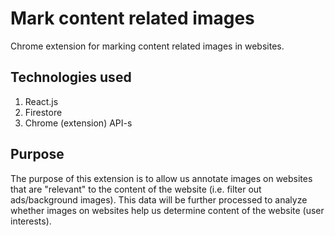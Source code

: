 # Mark content related images
Chrome extension for marking content related images in websites.

## Technologies used
1. React.js
2. Firestore
3. Chrome (extension) API-s

## Purpose
The purpose of this extension is to allow us annotate images on websites that are "relevant" to the content of the website
(i.e. filter out ads/background images).
This data will be further processed to analyze whether images on websites help us determine content of the website (user interests).
